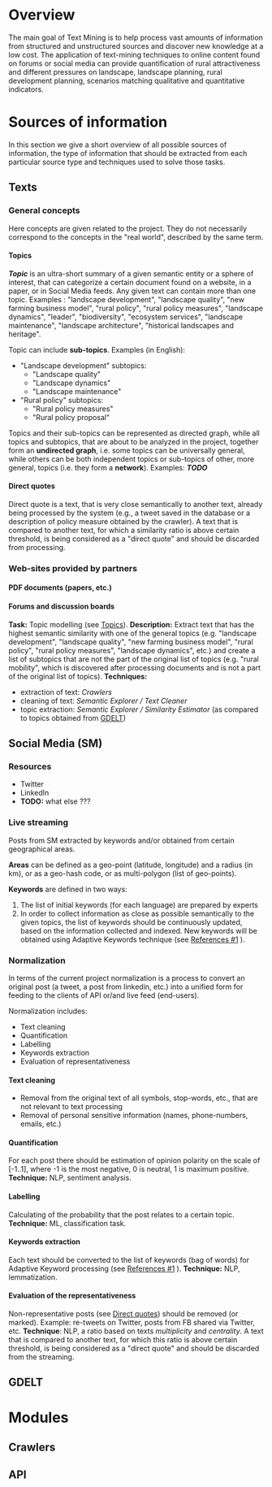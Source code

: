 # Overview
The main goal of Text Mining is to help process vast amounts of information from structured and unstructured sources and discover new knowledge at a low cost. The application of text-mining techniques to online content found on forums or social media can provide quantification of rural attractiveness and different pressures on landscape, landscape planning, rural development planning, scenarios matching qualitative and quantitative indicators.

# Sources of information
In this section we give a short overview of all possible sources of information, the type of information that should be extracted from each particular source type and techniques used to solve those tasks. 
## Texts
### General concepts
Here concepts are given related to the project. They do not necessarily correspond to the concepts in the "real world", described by the same term.
#### Topics
***Topic*** is an ultra-short summary of a given semantic entity or a sphere of interest, that can categorize a certain document found on a website, in a paper, or in Social Media feeds. Any given text can contain more than one topic.
Examples : "landscape development", "landscape quality", "new farming business model", "rural policy", "rural policy measures", "landscape dynamics", "leader", "biodiversity", "ecosystem services", "landscape maintenance", "landscape architecture", "historical landscapes and heritage".

Topic can include **sub-topics**.
Examples (in English):

 - "Landscape development" subtopics:
	 - "Landscape quality"
	 - "Landscape dynamics"
	 - "Landscape maintenance"
 - "Rural policy" subtopics:
	 - "Rural policy measures"
	 - "Rural policy proposal"

Topics and their sub-topics can be represented as directed graph, while all topics and subtopics, that are about to be analyzed in the project, together form an **undirected graph**, i.e. some topics can be universally general, while others can be both independent topics or sub-topics of other, more general, topics (i.e. they form a **network**). Examples: ***TODO***
#### Direct quotes
Direct quote is a text, that is very close semantically to another text, already being processed by the system (e.g., a tweet saved in the database or a description of policy measure obtained by the crawler). A text that is compared to another text, for which a similarity ratio is above certain threshold, is being considered as a "direct quote" and should be discarded from processing.
### Web-sites provided by partners
#### PDF documents (papers, etc.)
#### Forums and discussion boards

 **Task:** Topic modelling (see [Topics](#topics)).
 **Description:** Extract text that has the highest semantic similarity with one of the general topics (e.g. "landscape development", "landscape quality", "new farming business model", "rural policy", "rural policy measures", "landscape dynamics", etc.) and create a list of subtopics that are not the part of the original list of topics (e.g. "rural mobility", which is discovered after processing documents and is not a part of the original list of topics).
 **Techniques:**
 - extraction of text: *Crawlers*
 - cleaning of text: *Semantic Explorer / Text Cleaner*
 - topic extraction: *Semantic Explorer / Similarity Estimator* (as compared to topics obtained from [GDELT](#gdelt))
## Social Media (SM)
### Resources
 - Twitter
 - LinkedIn
 - **TODO:** what else ???

### Live streaming
Posts from SM extracted by keywords and/or obtained from certain geographical areas.

**Areas** can be defined as a geo-point (latitude, longitude) and a radius (in km), or as a geo-hash code, or as multi-polygon (list of geo-points).

**Keywords** are defined in two ways:

 1. The list of initial keywords (for each language) are prepared by experts
 2. In order to collect information as close as possible semantically to the given topics, the list of keywords should be continuously updated, based on the information collected and indexed. New keywords will be obtained using Adaptive Keywords technique (see [References #1](references-1) ).

### Normalization
In terms of the current project normalization is a process to convert an original post (a tweet, a post from linkedin, etc.) into a unified form for feeding to the clients of API or/and live feed (end-users).

Normalization includes:

 - Text cleaning
 - Quantification
 - Labelling
 - Keywords extraction
 - Evaluation of representativeness
#### Text cleaning
 - Removal from the original text of all symbols, stop-words, etc., that are not relevant to text processing
 - Removal of personal sensitive information (names, phone-numbers, emails, etc.)
#### Quantification
For each post there should be estimation of opinion polarity on the scale of [-1..1], where -1 is the most negative, 0 is neutral, 1 is maximum positive.
**Technique:** NLP, sentiment analysis.
#### Labelling
Calculating of the probability that the post relates to a certain topic.
**Technique:** ML, classification task.
#### Keywords extraction
Each text should be converted to the list of keywords (bag of words) for Adaptive Keyword processing (see [References #1](references-1) ).
**Technique:** NLP, lemmatization.
#### Evaluation of the representativeness
Non-representative posts (see [Direct quotes](direct-quotes)) should be removed (or marked). Example: re-tweets on Twitter, posts from FB shared via Twitter, etc.
**Technique**: NLP, a ratio based on texts *multiplicity* and *centrality*. A text that is compared to another text, for which this ratio is above certain threshold, is being considered as a "direct quote" and should be discarded from the streaming. 
## GDELT
# Modules
## Crawlers
## API
